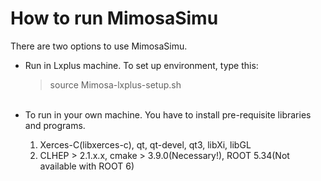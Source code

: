 How to run MimosaSimu 
=====================

There are two options to use MimosaSimu. <br>
<ul>
 <li> Run in Lxplus machine. To set up environment, type this: </li>
<blockquote>
<p> source Mimosa-lxplus-setup.sh</p>
</blockquote>

<br>

 <li> To run in your own machine. You have to install pre-requisite libraries and programs. </li>
  <ol>
   <li> Xerces-C(libxerces-c), qt, qt-devel, qt3, libXi, libGL </li>
   <li> CLHEP > 2.1.x.x, cmake > 3.9.0(Necessary!), ROOT 5.34(Not available with ROOT 6) </li>
  </ol>
</ul>
